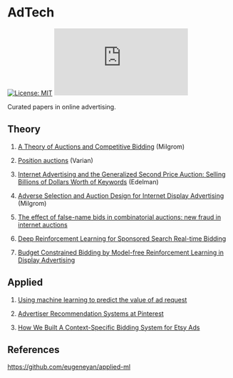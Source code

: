 # AdTech
[![License: MIT](https://img.shields.io/badge/License-MIT-yellow.svg)](https://opensource.org/licenses/MIT)
[![GitHub latest commit](https://badgen.net/github/last-commit/Naereen/Strapdown.js)](https://GitHub.com/Naereen/StrapDown.js/commit/)

Curated papers in online advertising.

## Theory

1. [A Theory of Auctions and Competitive Bidding](https://www.kellogg.northwestern.edu/research/math/papers/447.pdf) (Milgrom)

2. [Position auctions](https://people.ischool.berkeley.edu/~hal/Papers/2006/position.pdf) (Varian)

3. [Internet Advertising and the Generalized Second Price Auction: Selling Billions of Dollars Worth of Keywords](https://www.nber.org/papers/w11765) (Edelman)

4. [Adverse Selection and Auction Design
for Internet Display Advertising](https://media.crai.com/sites/default/files/publications/Adverse-Selection-and-Auction-Design-for-Internet-Display-advertising.pdf)
(Milgrom)

5. [The effect of false-name bids in combinatorial
auctions: new fraud in internet auctions](http://citeseerx.ist.psu.edu/viewdoc/download?doi=10.1.1.383.6917&rep=rep1&type=pdf)

6. [Deep Reinforcement Learning for Sponsored Search Real-time Bidding](https://arxiv.org/abs/1803.00259)

7. [Budget Constrained Bidding by Model-free Reinforcement Learning in Display Advertising](https://arxiv.org/abs/1802.08365)

## Applied

1. [Using machine learning to predict the value of ad request](https://blog.twitter.com/engineering/en_us/topics/insights/2020/using-machine-learning-to-predict-the-value-of-ad-requests)

2. [Advertiser Recommendation Systems at Pinterest](https://medium.com/pinterest-engineering/advertiser-recommendation-systems-at-pinterest-ccb255fbde20)

3. [How We Built A Context-Specific Bidding System for Etsy Ads](https://codeascraft.com/2021/03/23/how-we-built-a-context-specific-bidding-system-for-etsy-ads/)


## References

https://github.com/eugeneyan/applied-ml

